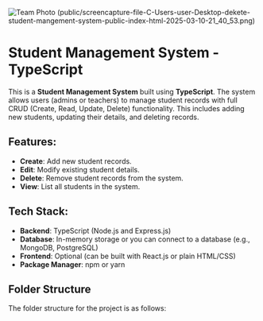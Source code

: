 ![Team Photo](images/team.jpg)
(public/screencapture-file-C-Users-user-Desktop-dekete-student-mangement-system-public-index-html-2025-03-10-21_40_53.png)

# Student Management System - TypeScript

This is a **Student Management System** built using **TypeScript**. The system allows users (admins or teachers) to manage student records with full CRUD (Create, Read, Update, Delete) functionality. This includes adding new students, updating their details, and deleting records.

## Features:
- **Create**: Add new student records.
- **Edit**: Modify existing student details.
- **Delete**: Remove student records from the system.
- **View**: List all students in the system.

## Tech Stack:
- **Backend**: TypeScript (Node.js and Express.js)
- **Database**: In-memory storage or you can connect to a database (e.g., MongoDB, PostgreSQL)
- **Frontend**: Optional (can be built with React.js or plain HTML/CSS)
- **Package Manager**: npm or yarn

## Folder Structure

The folder structure for the project is as follows:

